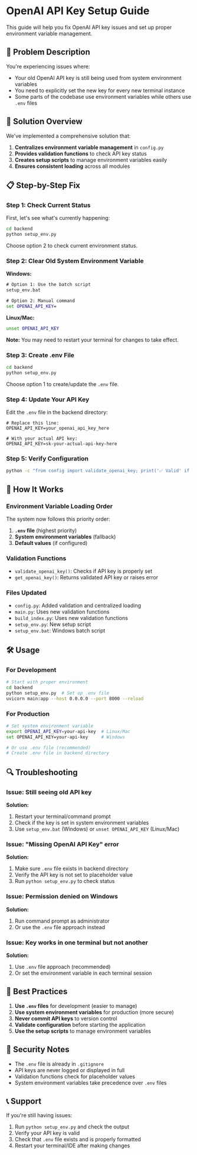 # OpenAI API Key Setup Guide

This guide will help you fix OpenAI API key issues and set up proper environment variable management.

## 🚨 Problem Description

You're experiencing issues where:

- Your old OpenAI API key is still being used from system environment variables
- You need to explicitly set the new key for every new terminal instance
- Some parts of the codebase use environment variables while others use `.env` files

## 🔧 Solution Overview

We've implemented a comprehensive solution that:

1. **Centralizes environment variable management** in `config.py`
2. **Provides validation functions** to check API key status
3. **Creates setup scripts** to manage environment variables easily
4. **Ensures consistent loading** across all modules

## 📋 Step-by-Step Fix

### Step 1: Check Current Status

First, let's see what's currently happening:

```bash
cd backend
python setup_env.py
```

Choose option 2 to check current environment status.

### Step 2: Clear Old System Environment Variable

**Windows:**

```cmd
# Option 1: Use the batch script
setup_env.bat

# Option 2: Manual command
set OPENAI_API_KEY=
```

**Linux/Mac:**

```bash
unset OPENAI_API_KEY
```

**Note:** You may need to restart your terminal for changes to take effect.

### Step 3: Create .env File

```bash
cd backend
python setup_env.py
```

Choose option 1 to create/update the `.env` file.

### Step 4: Update Your API Key

Edit the `.env` file in the backend directory:

```env
# Replace this line:
OPENAI_API_KEY=your_openai_api_key_here

# With your actual API key:
OPENAI_API_KEY=sk-your-actual-api-key-here
```

### Step 5: Verify Configuration

```bash
python -c "from config import validate_openai_key; print('✅ Valid' if validate_openai_key() else '❌ Invalid')"
```

## 🔄 How It Works

### Environment Variable Loading Order

The system now follows this priority order:

1. **`.env` file** (highest priority)
2. **System environment variables** (fallback)
3. **Default values** (if configured)

### Validation Functions

- `validate_openai_key()`: Checks if API key is properly set
- `get_openai_key()`: Returns validated API key or raises error

### Files Updated

- `config.py`: Added validation and centralized loading
- `main.py`: Uses new validation functions
- `build_index.py`: Uses new validation functions
- `setup_env.py`: New setup script
- `setup_env.bat`: Windows batch script

## 🛠️ Usage

### For Development

```bash
# Start with proper environment
cd backend
python setup_env.py  # Set up .env file
uvicorn main:app --host 0.0.0.0 --port 8000 --reload
```

### For Production

```bash
# Set system environment variable
export OPENAI_API_KEY=your-api-key  # Linux/Mac
set OPENAI_API_KEY=your-api-key     # Windows

# Or use .env file (recommended)
# Create .env file in backend directory
```

## 🔍 Troubleshooting

### Issue: Still seeing old API key

**Solution:**

1. Restart your terminal/command prompt
2. Check if the key is set in system environment variables
3. Use `setup_env.bat` (Windows) or `unset OPENAI_API_KEY` (Linux/Mac)

### Issue: "Missing OpenAI API Key" error

**Solution:**

1. Make sure `.env` file exists in backend directory
2. Verify the API key is not set to placeholder value
3. Run `python setup_env.py` to check status

### Issue: Permission denied on Windows

**Solution:**

1. Run command prompt as administrator
2. Or use the `.env` file approach instead

### Issue: Key works in one terminal but not another

**Solution:**

1. Use `.env` file approach (recommended)
2. Or set the environment variable in each terminal session

## 📝 Best Practices

1. **Use `.env` files** for development (easier to manage)
2. **Use system environment variables** for production (more secure)
3. **Never commit API keys** to version control
4. **Validate configuration** before starting the application
5. **Use the setup scripts** to manage environment variables

## 🔐 Security Notes

- The `.env` file is already in `.gitignore`
- API keys are never logged or displayed in full
- Validation functions check for placeholder values
- System environment variables take precedence over `.env` files

## 📞 Support

If you're still having issues:

1. Run `python setup_env.py` and check the output
2. Verify your API key is valid
3. Check that `.env` file exists and is properly formatted
4. Restart your terminal/IDE after making changes
